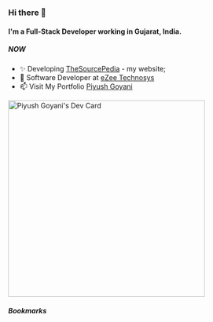 ### Hi there 👋

#### I'm a Full-Stack Developer working in Gujarat, India.

##### NOW

- ✨ Developing [TheSourcePedia](https://thesourcepedia.org) - my website;
- 🔭 Software Developer at [eZee Technosys](https://ezeetechnosys.com/)
- 📫 Visit My Portfolio [Piyush Goyani](https://piyushgoyani.thesourcepedia.org)

<a href="https://app.daily.dev/thesourcepedia"><img src="https://api.daily.dev/devcards/d56bb90021d94fe888a228c894015bf8.png?r=wyg" width="400" alt="Piyush Goyani's Dev Card"/></a>
##### Bookmarks
<!--  dailydev-BOOKMARKS:START -->
<!--  dailydev-BOOKMARKS:END -->
